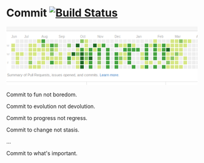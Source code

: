 Commit [![Build Status](https://travis-ci.org/dkinzer/commit.png?branch=master)](https://travis-ci.org/dkinzer/commit)
======

![Commit Image](resource/commit.bmp)

Commit to fun not boredom.

Commit to evolution not devolution.

Commit to progress not regress.

Commit to change not stasis.

...

Commit to what's important.
